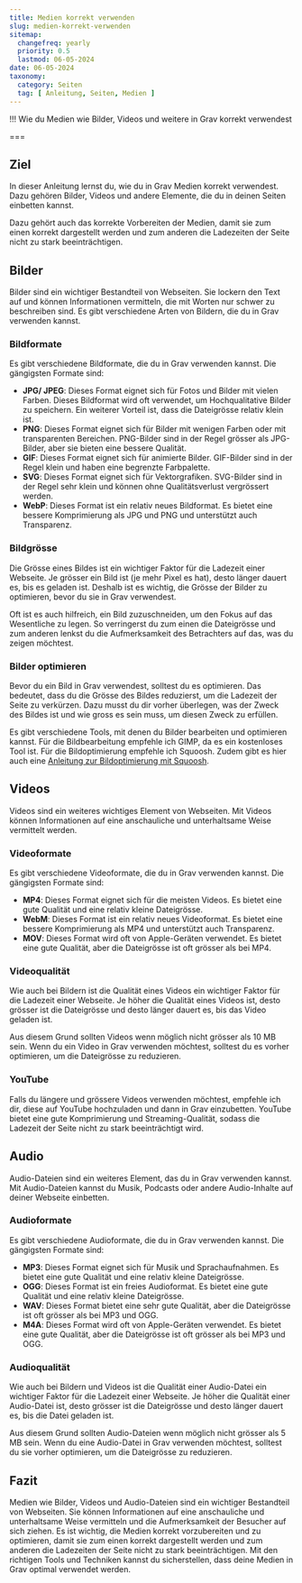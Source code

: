 ```yaml
---
title: Medien korrekt verwenden
slug: medien-korrekt-verwenden
sitemap:
  changefreq: yearly
  priority: 0.5
  lastmod: 06-05-2024
date: 06-05-2024
taxonomy:
  category: Seiten
  tag: [ Anleitung, Seiten, Medien ]
---
```


!!! Wie du Medien wie Bilder, Videos und weitere in Grav korrekt verwendest

===

## Ziel

In dieser Anleitung lernst du, wie du in Grav Medien korrekt verwendest. Dazu gehören Bilder, Videos und andere Elemente, die du in deinen Seiten einbetten kannst.

Dazu gehört auch das korrekte Vorbereiten der Medien, damit sie zum einen korrekt dargestellt werden und zum anderen die Ladezeiten der Seite nicht zu stark beeinträchtigen.

## Bilder

Bilder sind ein wichtiger Bestandteil von Webseiten. Sie lockern den Text auf und können Informationen vermitteln, die mit Worten nur schwer zu beschreiben sind. Es gibt verschiedene Arten von Bildern, die du in Grav verwenden kannst.

### Bildformate

Es gibt verschiedene Bildformate, die du in Grav verwenden kannst. Die gängigsten Formate sind:

- **JPG/ JPEG**: Dieses Format eignet sich für Fotos und Bilder mit vielen Farben. Dieses Bildformat wird oft verwendet, um Hochqualitative Bilder zu speichern. Ein weiterer Vorteil ist, dass die Dateigrösse relativ klein ist.
- **PNG**: Dieses Format eignet sich für Bilder mit wenigen Farben oder mit transparenten Bereichen. PNG-Bilder sind in der Regel grösser als JPG-Bilder, aber sie bieten eine bessere Qualität.
- **GIF**: Dieses Format eignet sich für animierte Bilder. GIF-Bilder sind in der Regel klein und haben eine begrenzte Farbpalette.
- **SVG**: Dieses Format eignet sich für Vektorgrafiken. SVG-Bilder sind in der Regel sehr klein und können ohne Qualitätsverlust vergrössert werden.
- **WebP**: Dieses Format ist ein relativ neues Bildformat. Es bietet eine bessere Komprimierung als JPG und PNG und unterstützt auch Transparenz.

### Bildgrösse

Die Grösse eines Bildes ist ein wichtiger Faktor für die Ladezeit einer Webseite. Je grösser ein Bild ist (je mehr Pixel es hat), desto länger dauert es, bis es geladen ist. Deshalb ist es wichtig, die Grösse der Bilder zu optimieren, bevor du sie in Grav verwendest.

Oft ist es auch hilfreich, ein Bild zuzuschneiden, um den Fokus auf das Wesentliche zu legen. So verringerst du zum einen die Dateigrösse und zum anderen lenkst du die Aufmerksamkeit des Betrachters auf das, was du zeigen möchtest.

### Bilder optimieren

Bevor du ein Bild in Grav verwendest, solltest du es optimieren. Das bedeutet, dass du die Grösse des Bildes reduzierst, um die Ladezeit der Seite zu verkürzen. Dazu musst du dir vorher überlegen, was der Zweck des Bildes ist und wie gross es sein muss, um diesen Zweck zu erfüllen.

Es gibt verschiedene Tools, mit denen du Bilder bearbeiten und optimieren kannst. Für die Bildbearbeitung empfehle ich GIMP, da es ein kostenloses Tool ist. Für die Bildoptimierung empfehle ich Squoosh. Zudem gibt es hier auch eine [Anleitung zur Bildoptimierung mit Squoosh](/grav/bilder-mit-squoosh-bearbeiten).

## Videos

Videos sind ein weiteres wichtiges Element von Webseiten. Mit Videos können Informationen auf eine anschauliche und unterhaltsame Weise vermittelt werden.

### Videoformate

Es gibt verschiedene Videoformate, die du in Grav verwenden kannst. Die gängigsten Formate sind:

- **MP4**: Dieses Format eignet sich für die meisten Videos. Es bietet eine gute Qualität und eine relativ kleine Dateigrösse.
- **WebM**: Dieses Format ist ein relativ neues Videoformat. Es bietet eine bessere Komprimierung als MP4 und unterstützt auch Transparenz.
- **MOV**: Dieses Format wird oft von Apple-Geräten verwendet. Es bietet eine gute Qualität, aber die Dateigrösse ist oft grösser als bei MP4.

### Videoqualität

Wie auch bei Bildern ist die Qualität eines Videos ein wichtiger Faktor für die Ladezeit einer Webseite. Je höher die Qualität eines Videos ist, desto grösser ist die Dateigrösse und desto länger dauert es, bis das Video geladen ist.

Aus diesem Grund sollten Videos wenn möglich nicht grösser als 10 MB sein. Wenn du ein Video in Grav verwenden möchtest, solltest du es vorher optimieren, um die Dateigrösse zu reduzieren.

### YouTube

Falls du längere und grössere Videos verwenden möchtest, empfehle ich dir, diese auf YouTube hochzuladen und dann in Grav einzubetten. YouTube bietet eine gute Komprimierung und Streaming-Qualität, sodass die Ladezeit der Seite nicht zu stark beeinträchtigt wird.

## Audio

Audio-Dateien sind ein weiteres Element, das du in Grav verwenden kannst. Mit Audio-Dateien kannst du Musik, Podcasts oder andere Audio-Inhalte auf deiner Webseite einbetten.

### Audioformate

Es gibt verschiedene Audioformate, die du in Grav verwenden kannst. Die gängigsten Formate sind:

- **MP3**: Dieses Format eignet sich für Musik und Sprachaufnahmen. Es bietet eine gute Qualität und eine relativ kleine Dateigrösse.
- **OGG**: Dieses Format ist ein freies Audioformat. Es bietet eine gute Qualität und eine relativ kleine Dateigrösse.
- **WAV**: Dieses Format bietet eine sehr gute Qualität, aber die Dateigrösse ist oft grösser als bei MP3 und OGG.
- **M4A**: Dieses Format wird oft von Apple-Geräten verwendet. Es bietet eine gute Qualität, aber die Dateigrösse ist oft grösser als bei MP3 und OGG.

### Audioqualität

Wie auch bei Bildern und Videos ist die Qualität einer Audio-Datei ein wichtiger Faktor für die Ladezeit einer Webseite. Je höher die Qualität einer Audio-Datei ist, desto grösser ist die Dateigrösse und desto länger dauert es, bis die Datei geladen ist.

Aus diesem Grund sollten Audio-Dateien wenn möglich nicht grösser als 5 MB sein. Wenn du eine Audio-Datei in Grav verwenden möchtest, solltest du sie vorher optimieren, um die Dateigrösse zu reduzieren.

## Fazit

Medien wie Bilder, Videos und Audio-Dateien sind ein wichtiger Bestandteil von Webseiten. Sie können Informationen auf eine anschauliche und unterhaltsame Weise vermitteln und die Aufmerksamkeit der Besucher auf sich ziehen. Es ist wichtig, die Medien korrekt vorzubereiten und zu optimieren, damit sie zum einen korrekt dargestellt werden und zum anderen die Ladezeiten der Seite nicht zu stark beeinträchtigen. Mit den richtigen Tools und Techniken kannst du sicherstellen, dass deine Medien in Grav optimal verwendet werden.
